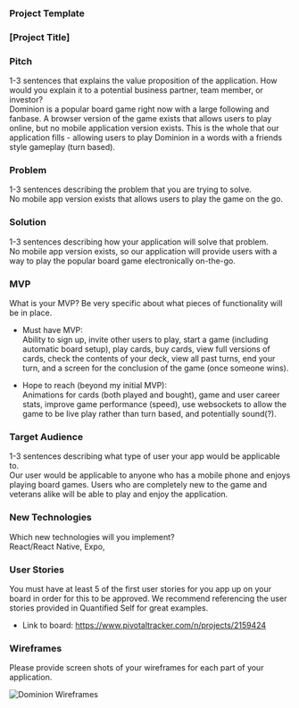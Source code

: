 ### Project Template

### [Project Title]

### Pitch

1-3 sentences that explains the value proposition of the application. How would you explain it to a potential business partner, team member, or investor?<br>
Dominion is a popular board game right now with a large following and fanbase. A browser version of the game exists that allows users to play online, but no mobile application version exists. This is the whole that our application fills - allowing users to play Dominion in a words with a friends style gameplay (turn based).

### Problem

1-3 sentences describing the problem that you are trying to solve.<br>
No mobile app version exists that allows users to play the game on the go.

### Solution

1-3 sentences describing how your application will solve that problem.<br>
No mobile app version exists, so our application will provide users with a way to play the popular board game electronically on-the-go.

### MVP

What is your MVP? Be very specific about what pieces of functionality will be in place.<br>

* Must have MVP:<br> Ability to sign up, invite other users to play, start a game (including automatic board setup), play cards, buy cards, view full versions of cards, check the contents of your deck, view all past turns, end your turn, and a screen for the conclusion of the game (once someone wins).

* Hope to reach (beyond my initial MVP):<br> Animations for cards (both played and bought), game and user career stats, improve game performance (speed), use websockets to allow the game to be live play rather than turn based, and potentially sound(?).


### Target Audience

1-3 sentences describing what type of user your app would be applicable to.<br>
Our user would be applicable to anyone who has a mobile phone and enjoys playing board games. Users who are completely new to the game and veterans alike will be able to play and enjoy the application.


### New Technologies

Which new technologies will you implement?<br>
React/React Native, Expo, 

### User Stories

You must have at least 5 of the first user stories for you app up on your board in order for this to be approved. We recommend referencing the user stories provided in Quantified Self for great examples.

* Link to board: https://www.pivotaltracker.com/n/projects/2159424


### Wireframes

Please provide screen shots of your wireframes for each part of your application.<br>

![Dominion Wireframes](https://files.slack.com/files-pri/T029P2S9M-FA1FHT1F1/screen_shot_2018-04-03_at_10.07.56_am.png)

